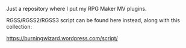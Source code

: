 Just a repository where I put my RPG Maker MV plugins.

RGSS/RGSS2/RGSS3 script can be found here instead, along with this collection:

https://burningwizard.wordpress.com/script/

